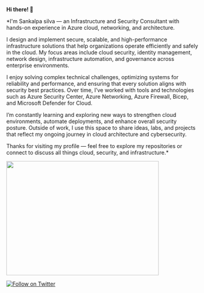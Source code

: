  
**Hi there! 👋**

*I'm Sankalpa silva — an Infrastructure and Security Consultant with hands-on experience in Azure cloud, networking, and architecture.

I design and implement secure, scalable, and high-performance infrastructure solutions that help organizations operate efficiently and safely in the cloud. My focus areas include cloud security, identity management, network design, infrastructure automation, and governance across enterprise environments.

I enjoy solving complex technical challenges, optimizing systems for reliability and performance, and ensuring that every solution aligns with security best practices. Over time, I’ve worked with tools and technologies such as Azure Security Center, Azure Networking, Azure Firewall, Bicep, and Microsoft Defender for Cloud. 

I’m constantly learning and exploring new ways to strengthen cloud environments, automate deployments, and enhance overall security posture. Outside of work, I use this space to share ideas, labs, and projects that reflect my ongoing journey in cloud architecture and cybersecurity.

Thanks for visiting my profile — feel free to explore my repositories or connect to discuss all things cloud, security, and infrastructure.*
 


 <img src="https://user-images.githubusercontent.com/65341172/224936160-c604dad2-8ff6-451a-9169-651f63dcaece.gif" height="300px" width="400px">
                                                                                                                             


[![Follow on Twitter](https://img.shields.io/badge/Follow-%231DA1F2?style=for-the-badge&logo=twitter&logoColor=white)](https://twitter.com/snklp_silva)
<br />

                                                                                                                             
                                                                                                                             
